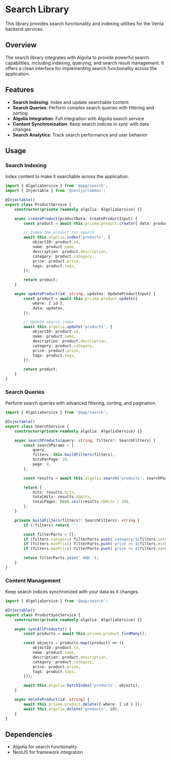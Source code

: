 # Search Library

This library provides search functionality and indexing utilities for the Venta backend services.

## Overview

The search library integrates with Algolia to provide powerful search capabilities, including indexing, querying, and search result management. It offers a clean interface for implementing search functionality across the application.

## Features

- **Search Indexing**: Index and update searchable content
- **Search Queries**: Perform complex search queries with filtering and sorting
- **Algolia Integration**: Full integration with Algolia search service
- **Content Synchronization**: Keep search indices in sync with data changes
- **Search Analytics**: Track search performance and user behavior

## Usage

### Search Indexing

Index content to make it searchable across the application.

```typescript
import { AlgoliaService } from '@app/search';
import { Injectable } from '@nestjs/common';

@Injectable()
export class ProductService {
	constructor(private readonly algolia: AlgoliaService) {}

	async createProduct(productData: CreateProductInput) {
		const product = await this.prisma.product.create({ data: productData });

		// Index the product for search
		await this.algolia.index('products', {
			objectID: product.id,
			name: product.name,
			description: product.description,
			category: product.category,
			price: product.price,
			tags: product.tags,
		});

		return product;
	}

	async updateProduct(id: string, updates: UpdateProductInput) {
		const product = await this.prisma.product.update({
			where: { id },
			data: updates,
		});

		// Update search index
		await this.algolia.update('products', {
			objectID: product.id,
			name: product.name,
			description: product.description,
			category: product.category,
			price: product.price,
			tags: product.tags,
		});

		return product;
	}
}
```

### Search Queries

Perform search queries with advanced filtering, sorting, and pagination.

```typescript
import { AlgoliaService } from '@app/search';

@Injectable()
export class SearchService {
	constructor(private readonly algolia: AlgoliaService) {}

	async searchProducts(query: string, filters?: SearchFilters) {
		const searchParams = {
			query,
			filters: this.buildFilters(filters),
			hitsPerPage: 20,
			page: 0,
		};

		const results = await this.algolia.search('products', searchParams);

		return {
			hits: results.hits,
			totalHits: results.nbHits,
			totalPages: Math.ceil(results.nbHits / 20),
		};
	}

	private buildFilters(filters?: SearchFilters): string {
		if (!filters) return '';

		const filterParts = [];
		if (filters.category) filterParts.push(`category:${filters.category}`);
		if (filters.minPrice) filterParts.push(`price >= ${filters.minPrice}`);
		if (filters.maxPrice) filterParts.push(`price <= ${filters.maxPrice}`);

		return filterParts.join(' AND ');
	}
}
```

### Content Management

Keep search indices synchronized with your data as it changes.

```typescript
import { AlgoliaService } from '@app/search';

@Injectable()
export class ProductSyncService {
	constructor(private readonly algolia: AlgoliaService) {}

	async syncAllProducts() {
		const products = await this.prisma.product.findMany();

		const objects = products.map((product) => ({
			objectID: product.id,
			name: product.name,
			description: product.description,
			category: product.category,
			price: product.price,
			tags: product.tags,
		}));

		await this.algolia.batchIndex('products', objects);
	}

	async deleteProduct(id: string) {
		await this.prisma.product.delete({ where: { id } });
		await this.algolia.delete('products', id);
	}
}
```

## Dependencies

- Algolia for search functionality
- NestJS for framework integration
